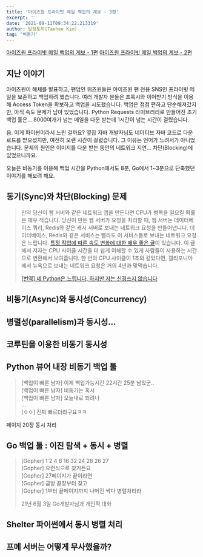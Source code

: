 ```yaml
---
title: '아이즈원 프라이빗 메일 백업의 계보 - 3편'
excerpt: ''
date: '2021-09-11T09:34:22.213319'
author: 탐정토끼(Taehee Kim)
tag: '비동기'
---
```


[아이즈원 프라이빗 메일 백업의 계보 - 1편](https://twinstae.github.io/genealogy-of-iz-pm-backup-1/)
[아이즈원 프라이빗 메일 백업의 계보 - 2편](https://twinstae.github.io/genealogy-of-iz-pm-backup-2/)

## 지난 이야기
아이즈원이 해체를 발표하고, 팬덤인 위즈원들은 아이즈원 팬 전용 SNS인 프라이빗 메일을 보존하고 백업하려 했습니다. 여러 개발자 분들은 프록시와 이어받기 방식을 이용해 Access Token을 확보하고 백업을 시도했습니다. 백업은 점점 편하고 단순해져갔지만, 아직 속도 문제가 남아 있었습니다. Python Requests 라이브러리로 만들어진 초기 백업 툴은... 8000여개가 넘는 메일을 다운 받는데 1시간이 넘는 시간이 걸렸습니다.

음. 이게 파이썬이라서 느린 걸까요? 옆집 자바 개발자님도 네이티브 자바 코드로 다운로드를 받으셨지만, 여전히 오랜 시간이 걸렸습니다. 그 이유는 언어가 느려서가 아니었습니다. 문제의 원인은 이미지를 다운 받는 동안의 네트워크 지연... 차단(Blocking)에 있었으니까요.

오늘은 비동기를 이용해 백업 시간을 Python에서도 8분, Go에서 1~3분으로 단축했던 이야기를 해보려 해요.

## 동기(Sync)와 차단(Blocking) 문제
> 만약 당신이 웹 서버와 같은 네트워크 앱을 만든다면 CPU가 병목을 일으킬 확률은 매우 적습니다. 당신이 만든 웹 서버가 요청을 처리할 때, 웹 서버는 데이터베이스 쿼리, Redis와 같은 캐시 서버로 보내는 네트워크 요청을 만들어냅니다. 데이터베이스, Redis와 같은 서비스는 빨라도 이 서비스들로 보내는 네트워크 요청은 느립니다.
> [특정 작업에 따른 속도 변화에 대한 매우 좋은 글](https://blog.codinghorror.com/the-infinite-space-between-words/)이 있습니다. 이 글에서 저자는 CPU 사이클 시간을 더 쉽게 이해할 수 있게 사람들이 사용하는 시간으로 변환해서 보여줍니다. 한 번의 CPU 사이클이 1초와 같았다면, 캘리포니아에서 뉴욕으로 보내는 네트워크 요청은 거의 4년과 맞먹습니다.
> 
> [\[번역\] 네 Python은 느립니다, 하지만 저는 신경쓰지 않습니다](https://tech.ssut.me/yes-python-is-slow-and-i-dont-care/)

## 비동기(Async)와 동시성(Concurrency)

## 병렬성(parallelism)과 동시성...

## 코루틴을 이용한 비동기 동시성

## Python 뷰어 내장 비동기 백업 툴
> [백업이 빠른 남자] 이제 백업가능시간 22시간 25분 남았군..<br>
> [백업이 빠른 남자] 비동기는 혹시<br>
> [백업이 빠른 남자] 오늘내로 되려나<br>
> ...<br>
> [ㅇㅇ] 진짜 빠르더라구요ㅋㅋ

페이지 20장 동시 처리

## Go 백업 툴 : 이진 탐색 + 동시 + 병렬
> [Gopher] 1 2 4 8 16 32 24 28 26 27<br>
> [Gopher] 요런식으로 찾거든요<br>
> [Gopher] 27페이지가 끝이라면<br>
> [Gopher] 금방 끝장부터 찾고<br>
> [Gopher] 1부터 끝페이지까지 나머진 싹다 병렬처리라<br>
> 
> 21년 6월 3일 Go개발자님과 개인적 대화

## Shelter 파이썬에서 동시 병렬 처리

## 프메 서버는 어떻게 무사했을까?


